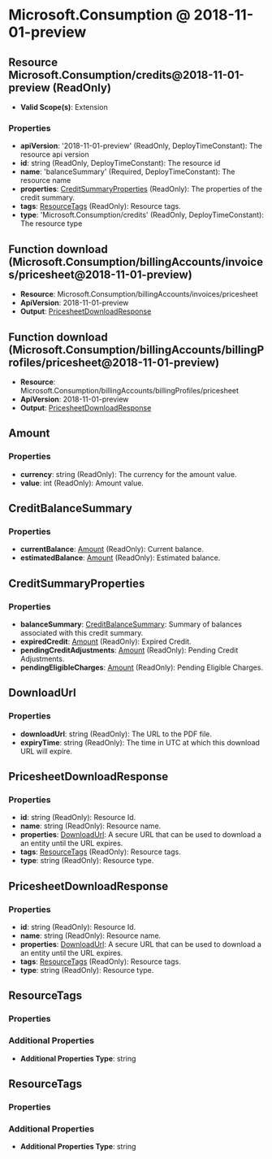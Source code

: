# Microsoft.Consumption @ 2018-11-01-preview

## Resource Microsoft.Consumption/credits@2018-11-01-preview (ReadOnly)
* **Valid Scope(s)**: Extension
### Properties
* **apiVersion**: '2018-11-01-preview' (ReadOnly, DeployTimeConstant): The resource api version
* **id**: string (ReadOnly, DeployTimeConstant): The resource id
* **name**: 'balanceSummary' (Required, DeployTimeConstant): The resource name
* **properties**: [CreditSummaryProperties](#creditsummaryproperties) (ReadOnly): The properties of the credit summary.
* **tags**: [ResourceTags](#resourcetags) (ReadOnly): Resource tags.
* **type**: 'Microsoft.Consumption/credits' (ReadOnly, DeployTimeConstant): The resource type

## Function download (Microsoft.Consumption/billingAccounts/invoices/pricesheet@2018-11-01-preview)
* **Resource**: Microsoft.Consumption/billingAccounts/invoices/pricesheet
* **ApiVersion**: 2018-11-01-preview
* **Output**: [PricesheetDownloadResponse](#pricesheetdownloadresponse)

## Function download (Microsoft.Consumption/billingAccounts/billingProfiles/pricesheet@2018-11-01-preview)
* **Resource**: Microsoft.Consumption/billingAccounts/billingProfiles/pricesheet
* **ApiVersion**: 2018-11-01-preview
* **Output**: [PricesheetDownloadResponse](#pricesheetdownloadresponse)

## Amount
### Properties
* **currency**: string (ReadOnly): The currency for the amount value.
* **value**: int (ReadOnly): Amount value.

## CreditBalanceSummary
### Properties
* **currentBalance**: [Amount](#amount) (ReadOnly): Current balance.
* **estimatedBalance**: [Amount](#amount) (ReadOnly): Estimated balance.

## CreditSummaryProperties
### Properties
* **balanceSummary**: [CreditBalanceSummary](#creditbalancesummary): Summary of balances associated with this credit summary.
* **expiredCredit**: [Amount](#amount) (ReadOnly): Expired Credit.
* **pendingCreditAdjustments**: [Amount](#amount) (ReadOnly): Pending Credit Adjustments.
* **pendingEligibleCharges**: [Amount](#amount) (ReadOnly): Pending Eligible Charges.

## DownloadUrl
### Properties
* **downloadUrl**: string (ReadOnly): The URL to the PDF file.
* **expiryTime**: string (ReadOnly): The time in UTC at which this download URL will expire.

## PricesheetDownloadResponse
### Properties
* **id**: string (ReadOnly): Resource Id.
* **name**: string (ReadOnly): Resource name.
* **properties**: [DownloadUrl](#downloadurl): A secure URL that can be used to download a an entity until the URL expires.
* **tags**: [ResourceTags](#resourcetags) (ReadOnly): Resource tags.
* **type**: string (ReadOnly): Resource type.

## PricesheetDownloadResponse
### Properties
* **id**: string (ReadOnly): Resource Id.
* **name**: string (ReadOnly): Resource name.
* **properties**: [DownloadUrl](#downloadurl): A secure URL that can be used to download a an entity until the URL expires.
* **tags**: [ResourceTags](#resourcetags) (ReadOnly): Resource tags.
* **type**: string (ReadOnly): Resource type.

## ResourceTags
### Properties
### Additional Properties
* **Additional Properties Type**: string

## ResourceTags
### Properties
### Additional Properties
* **Additional Properties Type**: string

